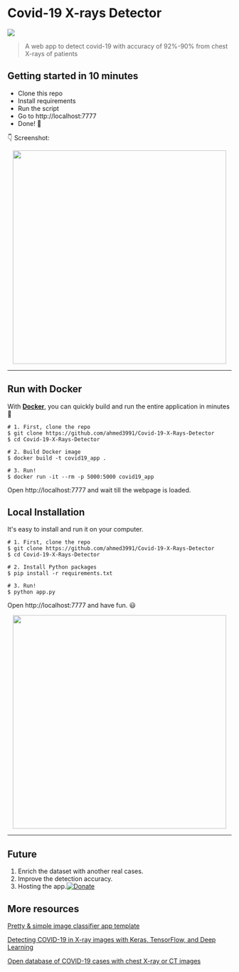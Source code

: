 # Covid-19 X-rays Detector

[![](https://img.shields.io/badge/python-3.5%2B-green.svg)]()


> A web app to detect covid-19 with accuracy of 92%-90% from chest X-rays of patients 


## Getting started in 10 minutes

- Clone this repo 
- Install requirements
- Run the script
- Go to http://localhost:7777
- Done! :tada:

:point_down: Screenshot:

<p align="center">
  <img src="/static/screenshot.png" height="480px" alt="">
</p>

------------------

## Run with Docker

With **[Docker](https://www.docker.com)**, you can quickly build and run the entire application in minutes :whale:

```shell
# 1. First, clone the repo
$ git clone https://github.com/ahmed3991/Covid-19-X-Rays-Detector
$ cd Covid-19-X-Rays-Detector

# 2. Build Docker image
$ docker build -t covid19_app .

# 3. Run!
$ docker run -it --rm -p 5000:5000 covid19_app
```

Open http://localhost:7777 and wait till the webpage is loaded.

## Local Installation

It's easy to install and run it on your computer.

```shell
# 1. First, clone the repo
$ git clone https://github.com/ahmed3991/Covid-19-X-Rays-Detector
$ cd Covid-19-X-Rays-Detector

# 2. Install Python packages
$ pip install -r requirements.txt

# 3. Run!
$ python app.py
```

Open http://localhost:7777 and have fun. :smiley:

<p align="center">
  <img src="/static/screenshot.gif" height="480px" alt="">
</p>

------------------

## Future

1) Enrich the dataset with another real cases.
2) Improve the detection accuracy.
3) Hosting the app.[![Donate](https://img.shields.io/badge/Donate-PayPal-green.svg)](https://www.paypal.com/cgi-bin/webscr?cmd=_s-xclick&hosted_button_id=965CZ8WNR4Q7C)


## More resources

[Pretty & simple image classifier app template](https://github.com/mtobeiyf/keras-flask-deploy-webapp)

[Detecting COVID-19 in X-ray images with Keras, TensorFlow, and Deep Learning](https://www.pyimagesearch.com/2020/03/16/detecting-covid-19-in-x-ray-images-with-keras-tensorflow-and-deep-learning/)

[Open database of COVID-19 cases with chest X-ray or CT images](https://github.com/ieee8023/covid-chestxray-dataset)


